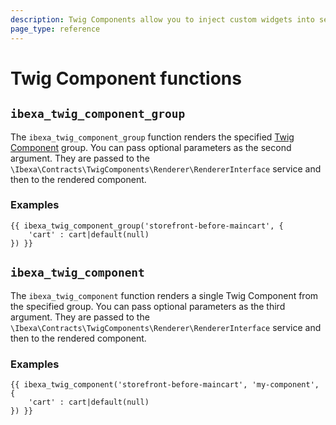 ```yaml
---
description: Twig Components allow you to inject custom widgets into selected templates
page_type: reference
---
```


# Twig Component functions

## `ibexa_twig_component_group`

The `ibexa_twig_component_group` function renders the specified [Twig Component](components.md) group.
You can pass optional parameters as the second argument. They are passed to the `\Ibexa\Contracts\TwigComponents\Renderer\RendererInterface` service and then to the rendered component.

### Examples

``` html+twig
{{ ibexa_twig_component_group('storefront-before-maincart', {
    'cart' : cart|default(null)
}) }}
```

## `ibexa_twig_component`

The `ibexa_twig_component` function renders a single Twig Component from the specified group.
You can pass optional parameters as the third argument. They are passed to the `\Ibexa\Contracts\TwigComponents\Renderer\RendererInterface` service and then to the rendered component.

### Examples

``` html+twig
{{ ibexa_twig_component('storefront-before-maincart', 'my-component', {
    'cart' : cart|default(null)
}) }}
```
